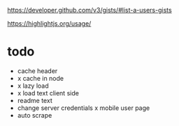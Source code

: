 https://developer.github.com/v3/gists/#list-a-users-gists

https://highlightjs.org/usage/

# todo

- cache header
- x cache in node
- x lazy load
- x load text client side
- readme text
- change server credentials 
x mobile user page
- auto scrape